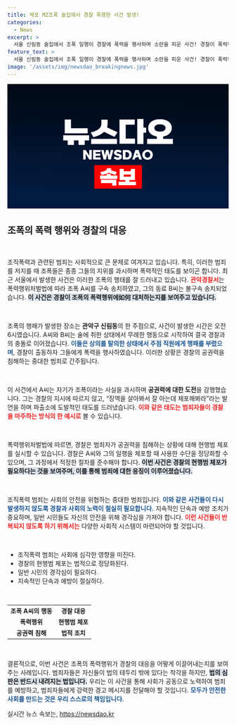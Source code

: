 ```yaml
---
title: 체포 MZ조폭 술집에서 경찰 폭행한 사건 발생!
categories:
  - News
excerpt: >
  서울 신림동 술집에서 조폭 일행이 경찰에 폭력을 행사하며 소란을 피운 사건! 경찰이 폭력행위로 A씨를 구속하고 B씨도 불구속 송치했다. 절대 체포 못한다며 항거한 A씨의 뒷이야기는? 클릭으로 확인하세요!
feature_text: >
  서울 신림동 술집에서 조폭 일행이 경찰에 폭력을 행사하며 소란을 피운 사건! 경찰이 폭력행위로 A씨를 구속하고 B씨도 불구속 송치했다. 절대 체포 못한다며 항거한 A씨의 뒷이야기는? 클릭으로 확인하세요!
image: '/assets/img/newsdao_breakingnews.jpg'
---
```


<p><img src="/assets/img/newsdao_breakingnews.jpg" alt="pcversion 속보" /></p>

<h2 data-ke-size="size26">조폭의 폭력 행위와 경찰의 대응</h2>

<p data-ke-size="size16">&nbsp;</p>

<p>조직폭력과 관련된 범죄는 사회적으로 큰 문제로 여겨지고 있습니다. 특히, 이러한 범죄를 저지를 때 조폭들은 종종 그들의 지위를 과시하며 폭력적인 태도를 보이곤 합니다. 최근 서울에서 발생한 사건은 이러한 조폭의 행태를 잘 드러내고 있습니다. <b><span style="color: #ee2323;">관악경찰서</span></b>는 폭력행위처벌법에 따라 조폭 A씨를 구속 송치하였고, 그의 동료 B씨는 불구속 송치되었습니다. <b><span style="background-color: #21538527;">이 사건은 경찰이 조폭의 폭력행위에如何 대처하는지를 보여주고 있습니다.</span></b></p>

<p data-ke-size="size16">&nbsp;</p>

<p>조폭의 행패가 발생한 장소는 <b>관악구 신림동</b>의 한 주점으로, 사건이 발생한 시간은 오전 6시였습니다. A씨와 B씨는 술에 취한 상태에서 무례한 행동으로 시작하여 결국 경찰과의 충돌로 이어졌습니다. <b><span style="color: #1a5490;">이들은 상의를 탈의한 상태에서 주점 직원에게 행패를 부렸으며</span></b>, 경찰이 출동하자 그들에게 폭력을 행사하였습니다. 이러한 상황은 경찰의 공권력을 침해하는 중대한 범죄로 간주됩니다.</p>

<p data-ke-size="size16">&nbsp;</p>

<p>이 사건에서 A씨는 자기가 조폭이라는 사실을 과시하며 <b>공권력에 대한 도전</b>을 감행했습니다. 그는 경찰의 지시에 따르지 않고, “징역을 살아봐서 잘 아는데 체포해봐라”라는 발언을 하며 파출소에 도발적인 태도를 드러냈습니다. <b><span style="color: #ee2323;">이와 같은 태도는 범죄자들이 경찰을 마주하는 방식의 한 예시로</span></b> 볼 수 있습니다.</p>

<p data-ke-size="size16">&nbsp;</p>

<p>폭력행위처벌법에 따르면, 경찰은 범죄자가 공권력을 침해하는 상황에 대해 현행범 체포를 실시할 수 있습니다. 경찰은 A씨와 그의 일행을 체포할 때 사용한 수단을 정당화할 수 있으며, 그 과정에서 적정한 절차를 준수해야 합니다. <b><span style="background-color: #21538527;">이번 사건은 경찰의 현행범 체포가 필요하다는 것을 보여주며, 이를 통해 범죄에 대한 응징이 이루어졌습니다.</span></b></p>

<p data-ke-size="size16">&nbsp;</p>

<p>조직폭력 범죄는 사회의 안전을 위협하는 중대한 범죄입니다. <b><span style="color: #1a5490;">이와 같은 사건들이 다시 발생하지 않도록 경찰과 사회의 노력이 절실히 필요합니다.</span></b> 지속적인 단속과 예방 조치가 중요하며, 일반 시민들도 자신의 안전을 위해 경각심을 가져야 합니다. <b><span style="color: #ee2323;">이런 사건들이 반복되지 않도록 하기 위해서는</span></b> 다양한 사회적 시스템이 마련되어야 할 것입니다.</p>

<p data-ke-size="size16">&nbsp;</p>

<ul>
  <li>조직폭력 범죄는 사회에 심각한 영향을 미진다.</li>
  <li>경찰의 현행범 체포는 법적으로 정당화된다.</li>
  <li>일반 시민의 경각심이 필요하다.</li>
  <li>지속적인 단속과 예방이 절실하다.</li>
</ul>

<p data-ke-size="size16">&nbsp;</p>

<table style="width: 100%;">
  <tr>
    <td style="text-align: center; height: 17px;"><b>조폭 A씨의 행동</b></td>
    <td style="text-align: center; height: 17px;"><b>경찰 대응</b></td>
  </tr>
  <tr>
    <td style="text-align: center; height: 17px;"><b>폭력행위</b></td>
    <td style="text-align: center; height: 17px;"><b>현행범 체포</b></td>
  </tr>
  <tr>
    <td style="text-align: center; height: 17px;"><b>공권력 침해</b></td>
    <td style="text-align: center; height: 17px;"><b>법적 조치</b></td>
  </tr>
</table>

<p data-ke-size="size16">&nbsp;</p>

<p>결론적으로, 이번 사건은 조폭의 폭력행위가 경찰의 대응을 어떻게 이끌어내는지를 보여주는 사례입니다. 범죄자들은 자신들이 법의 테두리 밖에 있다는 착각을 하지만, <b><span style="background-color: #21538527;">법의 심판은 반드시 내려지는 법입니다.</span></b> 우리는 이 사건을 통해 사회가 공동으로 노력하여 범죄를 예방하고, 범죄자들에게 강력한 경고 메시지를 전달해야 할 것입니다. <b><span style="color: #1a5490;">모두가 안전한 사회를 만드는 것은 우리 스스로의 책임입니다.</span></b></p>
실시간 뉴스 속보는, <a href="https://newsdao.kr" rel="dofollow">https://newsdao.kr</a>


